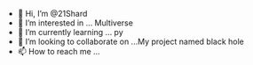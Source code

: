 - 👋 Hi, I’m @21Shard
- 👀 I’m interested in ... Multiverse
- 🌱 I’m currently learning ... py
- 💞️ I’m looking to collaborate on ...My project named black hole
- 📫 How to reach me ...

<!---
21Shard/21Shard is a ✨ special ✨ repository because its `README.md` (this file) appears on your GitHub profile.
You can click the Preview link to take a look at your changes.
--->
